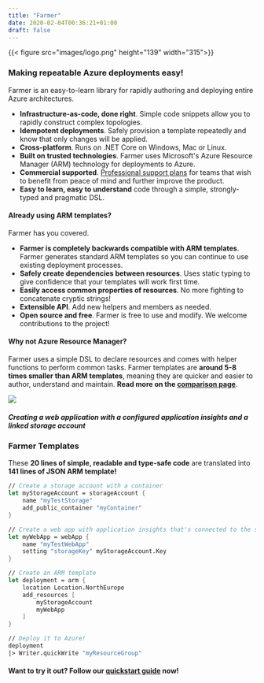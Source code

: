 ```yaml
---
title: "Farmer"
date: 2020-02-04T00:36:21+01:00
draft: false
---
```


{{< figure src="images/logo.png" height="139" width="315">}}

### Making repeatable Azure deployments easy!
Farmer is an easy-to-learn library for rapidly authoring and deploying entire Azure architectures.

* **Infrastructure-as-code, done right**. Simple code snippets allow you to rapidly construct complex topologies.
* **Idempotent deployments**. Safely provision a template repeatedly and know that only changes will be applied.
* **Cross-platform**. Runs on .NET Core on Windows, Mac or Linux.
* **Built on trusted technologies**. Farmer uses Microsoft's Azure Resource Manager (ARM) technology for deployments to Azure.
* **Commercial supported**. [Professional support plans](https://www.compositional-it.com/consultancy/farmer/) for teams that wish to benefit from peace of mind and further improve the product.
* **Easy to learn, easy to understand** code through a simple, strongly-typed and pragmatic DSL.

#### Already using ARM templates?
Farmer has you covered.

* **Farmer is completely backwards compatible with ARM templates**. Farmer generates standard ARM templates so you can continue to use existing deployment processes.
* **Safely create dependencies between resources**. Uses static typing to give confidence that your templates will work first time.
* **Easily access common properties of resources**. No more fighting to concatenate cryptic strings!
* **Extensible API**. Add new helpers and members as needed.
* **Open source and free**. Farmer is free to use and modify. We welcome contributions to the project!

#### Why not Azure Resource Manager?
Farmer uses a simple DSL to declare resources and comes with helper functions to perform common tasks. Farmer templates are **around 5-8 times smaller than ARM templates**, meaning they are quicker and easier to author, understand and maintain. **Read more on the [comparison page](arm-vs-farmer/)**.

![](images/comparison.png)

##### Creating a web application with a configured application insights and a linked storage account

### Farmer Templates

These **20 lines of simple, readable and type-safe code** are translated into **141 lines of JSON ARM template!**

```fsharp
// Create a storage account with a container
let myStorageAccount = storageAccount {
    name "myTestStorage"
    add_public_container "myContainer"
}

// Create a web app with application insights that's connected to the storage account.
let myWebApp = webApp {
    name "myTestWebApp"
    setting "storageKey" myStorageAccount.Key
}

// Create an ARM template
let deployment = arm {
    location Location.NorthEurope
    add_resources [
        myStorageAccount
        myWebApp
    ]
}

// Deploy it to Azure!
deployment
|> Writer.quickWrite "myResourceGroup"
```

#### Want to try it out? Follow our [quickstart guide](quickstarts/quickstart-1) now!
